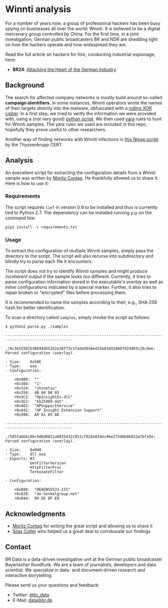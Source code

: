 # Winnti analysis
For a number of years now, a group of professional hackers has been busy spying on businesses all over the world: Winnti. It is believed to be a digital mercenary group controlled by China. For the first time, in a joint investigation, German public broadcasters BR and NDR are shedding light on how the hackers operate and how widespread they are.

Read the full article on hackers for hire, conducting industrial espionage, here:
- **BR24**: [Attacking the Heart of the German Industry](https://br24.de/winnti/english).

## Background
The search for affected company networks is mostly build around so-called **campaign identifiers**. In some instances, Winnti operators wrote the names of their targets directly into the malware, obfuscated with a [rolling XOR cipher](https://my.safaribooksonline.com/book/networking/security/9780470613030/de-obfuscation/decoding_common_algorithms). In a first step, we tried to verify the information we were provided with, using a (not very good) [python script](https://github.com/br-data/2019-winnti-analyse/blob/master/firsttry_hextoascii.py). We then used [yara](https://yara.readthedocs.io) rules to hunt for Winnti samples. The yara rules we used are included in this repo, hopefully they prove useful to other researchers. 

Another way of finding networks with Winnti infections is [this Nmap script](https://github.com/TKCERT/winnti-nmap-script) by the Thyssenkrupp CERT.

## Analysis
An execellent script for extracting the configuration details from a Winnti sample was written by [Moritz Contag](https://www.syssec.ruhr-uni-bochum.de/chair/staff/mcontag/). He thankfully allowed us to share it. Here is how to use it:

### Requirements
The script requires `lief` in version 0.9 to be installed and thus is currently tied to Python 2.7. The dependency can be installed running `pip` on the command line:

```
pip2 install -r requirements.txt
```

### Usage
To extract the configuration of multiple Winnti samples, simply pass the directory to the script. The script will also recurse into subdirectory and blindly try to parse each file it encounters.

The script does not try to identify Winnti samples and might produce incoherent output if the sample looks too different. Currently, it tries to parse configuration information stored in the executable's _overlay_ as well as _inline_ configurations indicated by a special marker. Further, it also tries to repair broken or "encrypted" files before processing them.

It is recommended to name the samples according to their, e.g., SHA-256 hash for better identification.

To scan a directory called `samples`, simply invoke the script as follows:
```
$ python2 parse.py ./samples

----------------------------------------------------------------------------------------------------

./9c3415507b38694d65262e28f73c3fade5038e455b83d41060f024403c26c9ee: Parsed configuration (overlay).

- Size:    0x50E
- Type:    exe 
- Configuration:

	+0x000:  ""
	+0x304:  "1"
	+0x324:  "shinetsu"
	+0x356:  4B A0 D6 05 
	+0x3C2:  "HpInsightEx.dll"
	+0x3E2:  "kb25489.dat"
	+0x402:  "HPSupportService"
	+0x442:  "HP Insight Extension Support"
	+0x50A:  A9 A1 A5 A6 

----------------------------------------------------------------------------------------------------

./585fa6bbc8bc9dbd8821a0855432c911cf828e834ec86e27546b46652afbfa5e: Parsed configuration (overlay).

- Size:    0x048
- Type:    dll exe 
- Exports: #3
           GetFilterVersion
           HttpFilterProc
           TerminateFilter

- Configuration:

	+0x000:  "DEHENSV533-IIS"
	+0x020:  "de.henkelgroup.net"
	+0x044:  99 DE DF E0 

```

## Acknowledgments
- [Moritz Contag](https://www.syssec.ruhr-uni-bochum.de/chair/staff/mcontag/) for writing the great script and allowing us to share it
- [Silas Cutler](https://twitter.com/silascutler) who helped us a great deal to corroborate our findings

## Contact
BR Data is a data-driven investigative unit at the German public broadcaster Bayerischer Rundfunk. We are a team of journalists, developers and data scientist. We specialize in data- and document-driven research and interactive storytelling.

Please send us your questions and feedback:
- Twitter: [@br_data](https://twitter.com/br_data)
- E-Mail: [data@br.de](mailto:data@br.de)
